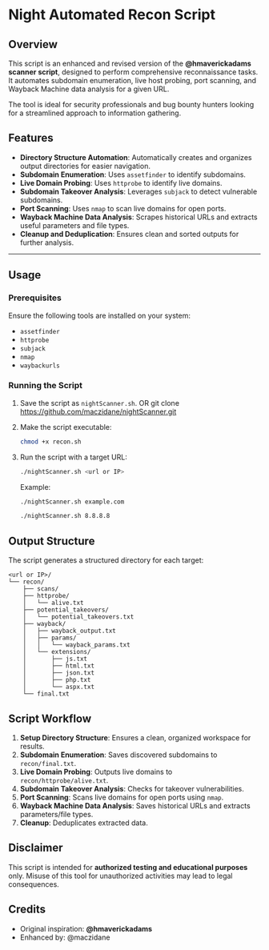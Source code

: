 # Night Automated Recon Script

## Overview
This script is an enhanced and revised version of the **@hmaverickadams scanner script**, designed to perform comprehensive reconnaissance tasks. It automates subdomain enumeration, live host probing, port scanning, and Wayback Machine data analysis for a given URL.

The tool is ideal for security professionals and bug bounty hunters looking for a streamlined approach to information gathering.

## Features
- **Directory Structure Automation**: Automatically creates and organizes output directories for easier navigation.
- **Subdomain Enumeration**: Uses `assetfinder` to identify subdomains.
- **Live Domain Probing**: Uses `httprobe` to identify live domains.
- **Subdomain Takeover Analysis**: Leverages `subjack` to detect vulnerable subdomains.
- **Port Scanning**: Uses `nmap` to scan live domains for open ports.
- **Wayback Machine Data Analysis**: Scrapes historical URLs and extracts useful parameters and file types.
- **Cleanup and Deduplication**: Ensures clean and sorted outputs for further analysis.

---

## Usage
### Prerequisites
Ensure the following tools are installed on your system:
- `assetfinder`
- `httprobe`
- `subjack`
- `nmap`
- `waybackurls`

### Running the Script
1. Save the script as `nightScanner.sh`.
OR
git clone https://github.com/maczidane/nightScanner.git

2. Make the script executable:
   ```bash
   chmod +x recon.sh
   ```
3. Run the script with a target URL:
   ```bash
   ./nightScanner.sh <url or IP>
   ```
   Example:
   ```bash
   ./nightScanner.sh example.com
   ```
    ```bash
   ./nightScanner.sh 8.8.8.8
   ```



## Output Structure
The script generates a structured directory for each target:
```
<url or IP>/
└── recon/
    ├── scans/
    ├── httprobe/
    │   └── alive.txt
    ├── potential_takeovers/
    │   └── potential_takeovers.txt
    ├── wayback/
    │   ├── wayback_output.txt
    │   ├── params/
    │   │   └── wayback_params.txt
    │   └── extensions/
    │       ├── js.txt
    │       ├── html.txt
    │       ├── json.txt
    │       ├── php.txt
    │       └── aspx.txt
    └── final.txt
```



## Script Workflow
1. **Setup Directory Structure**: Ensures a clean, organized workspace for results.
2. **Subdomain Enumeration**: Saves discovered subdomains to `recon/final.txt`.
3. **Live Domain Probing**: Outputs live domains to `recon/httprobe/alive.txt`.
4. **Subdomain Takeover Analysis**: Checks for takeover vulnerabilities.
5. **Port Scanning**: Scans live domains for open ports using `nmap`.
6. **Wayback Machine Data Analysis**: Saves historical URLs and extracts parameters/file types.
7. **Cleanup**: Deduplicates extracted data.


## Disclaimer
This script is intended for **authorized testing and educational purposes** only. Misuse of this tool for unauthorized activities may lead to legal consequences.



## Credits
- Original inspiration: **@hmaverickadams**
- Enhanced by: @maczidane



